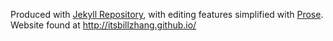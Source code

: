 Produced with [Jekyll Repository](https://github.com/jekyll/jekyll), with editing features simplified with [Prose](http://prose.io/#about). Website found at http://itsbillzhang.github.io/
